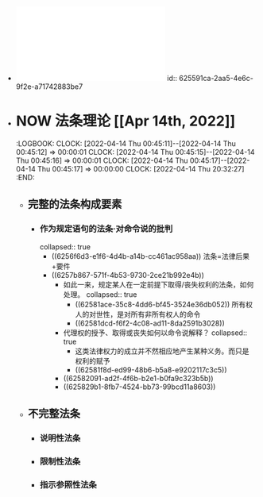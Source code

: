 - ![法学方法论.pdf](../assets/法学方法论_1649779440687_0.pdf)
  id:: 625591ca-2aa5-4e6c-9f2e-a71742883be7
- # NOW 法条理论 [[Apr 14th, 2022]]
  :LOGBOOK:
  CLOCK: [2022-04-14 Thu 00:45:11]--[2022-04-14 Thu 00:45:12] =>  00:00:01
  CLOCK: [2022-04-14 Thu 00:45:15]--[2022-04-14 Thu 00:45:16] =>  00:00:01
  CLOCK: [2022-04-14 Thu 00:45:17]--[2022-04-14 Thu 00:45:17] =>  00:00:00
  CLOCK: [2022-04-14 Thu 20:32:27]
  :END:
	- ## 完整的法条构成要素
		- ### 作为规定语句的法条·对命令说的批判
		  collapsed:: true
			- ((6256f6d3-e1f6-4d4b-a14b-cc461ac958aa))
			  法条=法律后果+要件
			- ((6257b867-571f-4b53-9730-2ce21b992e4b))
				- 如此一来，规定某人在一定前提下取得/丧失权利的法条，如何处理。
				  collapsed:: true
					- ((62581ace-35c8-4dd6-bf45-3524e36db052))
					  所有权人的对世性，是对所有非所有权人的命令
					- ((62581dcd-f6f2-4c08-ad11-8da2591b3028))
				- 代理权的授予、取得或丧失如何以命令说解释？
				  collapsed:: true
					- 这类法律权力的成立并不然相应地产生某种义务。而只是权利的赋予
					- ((62581f8d-ed99-48b6-b5a8-e9202117c3c5))
				- ((62582091-ad2f-4f6b-b2e1-b0fa9c323b5b))
				- ((625829b1-8fb7-4524-bb73-99bcd11a8603))
	- ## 不完整法条
		- ### 说明性法条
		- ### 限制性法条
		- ### 指示参照性法条